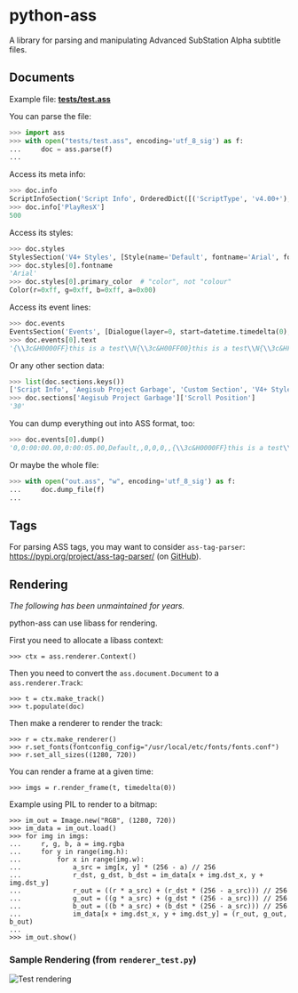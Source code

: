 # python-ass

A library for parsing and manipulating
Advanced SubStation Alpha subtitle files.

## Documents

Example file: [**tests/test.ass**](./tests/test.ass)

You can parse the file:

```py
>>> import ass
>>> with open("tests/test.ass", encoding='utf_8_sig') as f:
...     doc = ass.parse(f)
...
```

Access its meta info:

```py
>>> doc.info
ScriptInfoSection('Script Info', OrderedDict([('ScriptType', 'v4.00+'), ('PlayResX', 500), ('PlayResY', 500)]))
>>> doc.info['PlayResX']
500
```

Access its styles:

```py
>>> doc.styles
StylesSection('V4+ Styles', [Style(name='Default', fontname='Arial', fontsize=20.0, primary_color=Color(r=0xff, g=0xff, b=0xff, a=0x00), secondary_color=Color(r=0xff, g=0x00, b=0x00, a=0x00), outline_color=Color(r=0x00, g=0x00, b=0x00, a=0x00), back_color=Color(r=0x00, g=0x00, b=0x00, a=0x00), bold=False, italic=False, underline=False, strike_out=False, scale_x=100.0, scale_y=100.0, spacing=0.0, angle=0.0, border_style=1, outline=1.0, shadow=2.0, alignment=5, margin_l=10, margin_r=10, margin_v=10, encoding=1)])
>>> doc.styles[0].fontname
'Arial'
>>> doc.styles[0].primary_color  # "color", not "colour"
Color(r=0xff, g=0xff, b=0xff, a=0x00)
```

Access its event lines:

```py
>>> doc.events
EventsSection('Events', [Dialogue(layer=0, start=datetime.timedelta(0), end=datetime.timedelta(seconds=5), style='Default', name='', margin_l=0, margin_r=0, margin_v=0, effect='', text='{\\3c&H0000FF}this is a test\\N{\\3c&H00FF00}this is a test\\N{\\3c&HFF0000}this is a test'), ...])
>>> doc.events[0].text
'{\\3c&H0000FF}this is a test\\N{\\3c&H00FF00}this is a test\\N{\\3c&HFF0000}this is a test'
```

Or any other section data:

```py
>>> list(doc.sections.keys())
['Script Info', 'Aegisub Project Garbage', 'Custom Section', 'V4+ Styles', 'Events', 'Aegisub Extradata']
>>> doc.sections['Aegisub Project Garbage']['Scroll Position']
'30'
```

You can dump everything out into ASS format, too:

```py
>>> doc.events[0].dump()
'0,0:00:00.00,0:00:05.00,Default,,0,0,0,,{\\3c&H0000FF}this is a test\\N{\\3c&H00FF00}this is a test\\N{\\3c&HFF0000}this is a test'
```

Or maybe the whole file:

```py
>>> with open("out.ass", "w", encoding='utf_8_sig') as f:
...     doc.dump_file(f)
...
```


## Tags

For parsing ASS tags, you may want to consider `ass-tag-parser`:
<https://pypi.org/project/ass-tag-parser/>
(on [GitHub](https://github.com/rr-/ass_tag_parser)).


## Rendering

*The following has been unmaintained for years.*

python-ass can use libass for rendering.

First you need to allocate a libass context:

    >>> ctx = ass.renderer.Context()

Then you need to convert the `ass.document.Document` to a `ass.renderer.Track`:

    >>> t = ctx.make_track()
    >>> t.populate(doc)

Then make a renderer to render the track:

    >>> r = ctx.make_renderer()
    >>> r.set_fonts(fontconfig_config="/usr/local/etc/fonts/fonts.conf")
    >>> r.set_all_sizes((1280, 720))

You can render a frame at a given time:

    >>> imgs = r.render_frame(t, timedelta(0))

Example using PIL to render to a bitmap:

    >>> im_out = Image.new("RGB", (1280, 720))
    >>> im_data = im_out.load()
    >>> for img in imgs:
    ...     r, g, b, a = img.rgba
    ...     for y in range(img.h):
    ...         for x in range(img.w):
    ...             a_src = img[x, y] * (256 - a) // 256
    ...             r_dst, g_dst, b_dst = im_data[x + img.dst_x, y + img.dst_y]
    ...             r_out = ((r * a_src) + (r_dst * (256 - a_src))) // 256
    ...             g_out = ((g * a_src) + (g_dst * (256 - a_src))) // 256
    ...             b_out = ((b * a_src) + (b_dst * (256 - a_src))) // 256
    ...             im_data[x + img.dst_x, y + img.dst_y] = (r_out, g_out, b_out)
    ...
    >>> im_out.show()

### Sample Rendering (from `renderer_test.py`)

![Test rendering](test.png)
